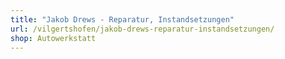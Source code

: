 ```yaml
---
title: "Jakob Drews - Reparatur, Instandsetzungen"
url: /vilgertshofen/jakob-drews-reparatur-instandsetzungen/
shop: Autowerkstatt
---
```

